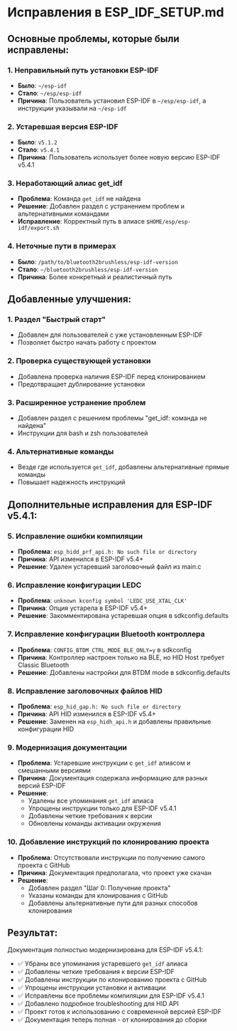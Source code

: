 # Исправления в ESP_IDF_SETUP.md

## Основные проблемы, которые были исправлены:

### 1. Неправильный путь установки ESP-IDF
- **Было**: `~/esp-idf` 
- **Стало**: `~/esp/esp-idf`
- **Причина**: Пользователь установил ESP-IDF в `~/esp/esp-idf`, а инструкции указывали на `~/esp-idf`

### 2. Устаревшая версия ESP-IDF
- **Было**: `v5.1.2`
- **Стало**: `v5.4.1`
- **Причина**: Пользователь использует более новую версию ESP-IDF v5.4.1

### 3. Неработающий алиас get_idf
- **Проблема**: Команда `get_idf` не найдена
- **Решение**: Добавлен раздел с устранением проблем и альтернативными командами
- **Исправление**: Корректный путь в алиасе `$HOME/esp/esp-idf/export.sh`

### 4. Неточные пути в примерах
- **Было**: `/path/to/bluetooth2brushless/esp-idf-version`
- **Стало**: `~/bluetooth2brushless/esp-idf-version`
- **Причина**: Более конкретный и реалистичный путь

## Добавленные улучшения:

### 1. Раздел "Быстрый старт"
- Добавлен для пользователей с уже установленным ESP-IDF
- Позволяет быстро начать работу с проектом

### 2. Проверка существующей установки
- Добавлена проверка наличия ESP-IDF перед клонированием
- Предотвращает дублирование установки

### 3. Расширенное устранение проблем
- Добавлен раздел с решением проблемы "get_idf: команда не найдена"
- Инструкции для bash и zsh пользователей

### 4. Альтернативные команды
- Везде где используется `get_idf`, добавлены альтернативные прямые команды
- Повышает надежность инструкций

## Дополнительные исправления для ESP-IDF v5.4.1:

### 5. Исправление ошибки компиляции
- **Проблема**: `esp_hidd_prf_api.h: No such file or directory`
- **Причина**: API изменился в ESP-IDF v5.4+
- **Решение**: Удален устаревший заголовочный файл из main.c

### 6. Исправление конфигурации LEDC
- **Проблема**: `unknown kconfig symbol 'LEDC_USE_XTAL_CLK'`
- **Причина**: Опция устарела в ESP-IDF v5.4+
- **Решение**: Закомментирована устаревшая опция в sdkconfig.defaults

### 7. Исправление конфигурации Bluetooth контроллера
- **Проблема**: `CONFIG_BTDM_CTRL_MODE_BLE_ONLY=y` в sdkconfig
- **Причина**: Контроллер настроен только на BLE, но HID Host требует Classic Bluetooth
- **Решение**: Добавлены настройки для BTDM mode в sdkconfig.defaults

### 8. Исправление заголовочных файлов HID
- **Проблема**: `esp_hid_gap.h: No such file or directory`
- **Причина**: API HID изменился в ESP-IDF v5.4+
- **Решение**: Заменен на `esp_hidh_api.h` и добавлены правильные конфигурации HID

### 9. Модернизация документации
- **Проблема**: Устаревшие инструкции с `get_idf` алиасом и смешанными версиями
- **Причина**: Документация содержала информацию для разных версий ESP-IDF
- **Решение**: 
  - Удалены все упоминания `get_idf` алиаса
  - Упрощены инструкции только для ESP-IDF v5.4.1
  - Добавлены четкие требования к версии
  - Обновлены команды активации окружения

### 10. Добавление инструкций по клонированию проекта
- **Проблема**: Отсутствовали инструкции по получению самого проекта с GitHub
- **Причина**: Документация предполагала, что проект уже скачан
- **Решение**: 
  - Добавлен раздел "Шаг 0: Получение проекта"
  - Указаны команды для клонирования с GitHub
  - Добавлены альтернативные пути для разных способов клонирования

## Результат:
Документация полностью модернизирована для ESP-IDF v5.4.1:
- ✅ Убраны все упоминания устаревшего `get_idf` алиаса
- ✅ Добавлены четкие требования к версии ESP-IDF
- ✅ Добавлены инструкции по клонированию проекта с GitHub
- ✅ Упрощены инструкции установки и активации
- ✅ Исправлены все проблемы компиляции для ESP-IDF v5.4.1
- ✅ Добавлено подробное troubleshooting для HID API
- ✅ Проект готов к использованию с современной версией ESP-IDF
- ✅ Документация теперь полная - от клонирования до сборки